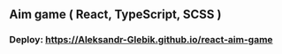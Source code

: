 ## Aim game ( React, TypeScript, SCSS )
### Deploy: https://Aleksandr-Glebik.github.io/react-aim-game
